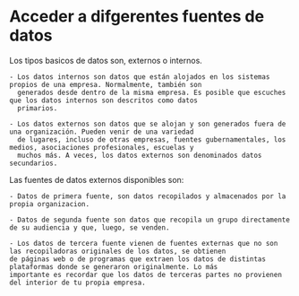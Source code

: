 # Acceder a difgerentes fuentes de datos

Los tipos basicos de datos son, externos o internos.

    - Los datos internos son datos que están alojados en los sistemas propios de una empresa. Normalmente, también son
      generados desde dentro de la misma empresa. Es posible que escuches que los datos internos son descritos como datos
      primarios.
    
    - Los datos externos son datos que se alojan y son generados fuera de una organización. Pueden venir de una variedad
      de lugares, incluso de otras empresas, fuentes gubernamentales, los medios, asociaciones profesionales, escuelas y
      muchos más. A veces, los datos externos son denominados datos secundarios.

Las fuentes de datos externos disponibles son:

    - Datos de primera fuente, son datos recopilados y almacenados por la propia organizacion.

    - Datos de segunda fuente son datos que recopila un grupo directamente de su audiencia y que, luego, se venden.

    - Los datos de tercera fuente vienen de fuentes externas que no son las recopiladoras originales de los datos, se obtienen
    de páginas web o de programas que extraen los datos de distintas plataformas donde se generaron originalmente. Lo más
    importante es recordar que los datos de terceras partes no provienen del interior de tu propia empresa.
